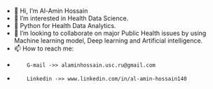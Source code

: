- 👋 Hi, I’m  Al-Amin Hossain
- 👀 I’m interested in Health Data Science.
- 🌱 Python for Health Data Analytics.
- 💞️ I’m looking to collaborate on major Public Health issues by using Machine learning model, Deep learning and Artificial intelligence.
- 📫 How to reach me:
-         G-mail ->> alaminhossain.usc.ru@gmail.com
-         Linkedin ->> www.linkedin.com/in/al-amin-hossain140

